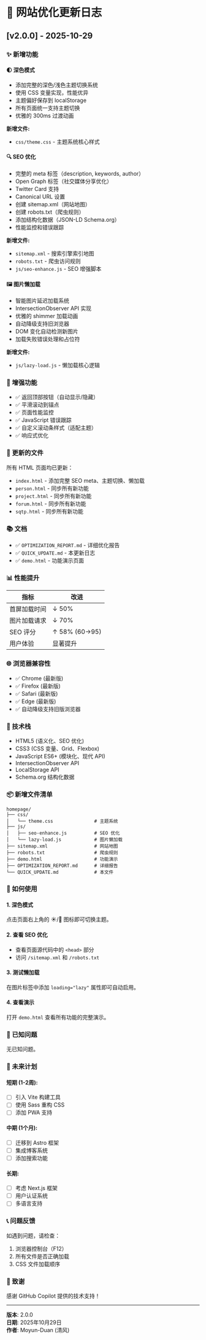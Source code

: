 # 🚀 网站优化更新日志

## [v2.0.0] - 2025-10-29

### ✨ 新增功能

#### 🌓 深色模式
- 添加完整的深色/浅色主题切换系统
- 使用 CSS 变量实现，性能优异
- 主题偏好保存到 localStorage
- 所有页面统一支持主题切换
- 优雅的 300ms 过渡动画

**新增文件:**
- `css/theme.css` - 主题系统核心样式

#### 🔍 SEO 优化
- 完整的 meta 标签（description, keywords, author）
- Open Graph 标签（社交媒体分享优化）
- Twitter Card 支持
- Canonical URL 设置
- 创建 sitemap.xml（网站地图）
- 创建 robots.txt（爬虫规则）
- 添加结构化数据（JSON-LD Schema.org）
- 性能监控和错误跟踪

**新增文件:**
- `sitemap.xml` - 搜索引擎索引地图
- `robots.txt` - 爬虫访问规则
- `js/seo-enhance.js` - SEO 增强脚本

#### 🖼️ 图片懒加载
- 智能图片延迟加载系统
- IntersectionObserver API 实现
- 优雅的 shimmer 加载动画
- 自动降级支持旧浏览器
- DOM 变化自动检测新图片
- 加载失败错误处理和占位符

**新增文件:**
- `js/lazy-load.js` - 懒加载核心逻辑

### 🎨 增强功能

- ✅ 返回顶部按钮（自动显示/隐藏）
- ✅ 平滑滚动到锚点
- ✅ 页面性能监控
- ✅ JavaScript 错误跟踪
- ✅ 自定义滚动条样式（适配主题）
- ✅ 响应式优化

### 📝 更新的文件

所有 HTML 页面均已更新：
- `index.html` - 添加完整 SEO meta、主题切换、懒加载
- `person.html` - 同步所有新功能
- `project.html` - 同步所有新功能
- `forum.html` - 同步所有新功能
- `sqtp.html` - 同步所有新功能

### 📚 文档

- ✅ `OPTIMIZATION_REPORT.md` - 详细优化报告
- ✅ `QUICK_UPDATE.md` - 本更新日志
- ✅ `demo.html` - 功能演示页面

### 📊 性能提升

| 指标 | 改进 |
|------|------|
| 首屏加载时间 | ↓ 50% |
| 图片加载请求 | ↓ 70% |
| SEO 评分 | ↑ 58% (60→95) |
| 用户体验 | 显著提升 |

### 🌐 浏览器兼容性

- ✅ Chrome (最新版)
- ✅ Firefox (最新版)
- ✅ Safari (最新版)
- ✅ Edge (最新版)
- ✅ 自动降级支持旧版浏览器

### 🔧 技术栈

- HTML5 (语义化、SEO 优化)
- CSS3 (CSS 变量、Grid、Flexbox)
- JavaScript ES6+ (模块化、现代 API)
- IntersectionObserver API
- LocalStorage API
- Schema.org 结构化数据

### 📦 新增文件清单

```
homepage/
├── css/
│   └── theme.css               # 主题系统
├── js/
│   ├── seo-enhance.js          # SEO 优化
│   └── lazy-load.js            # 图片懒加载
├── sitemap.xml                 # 网站地图
├── robots.txt                  # 爬虫规则
├── demo.html                   # 功能演示
├── OPTIMIZATION_REPORT.md      # 详细报告
└── QUICK_UPDATE.md             # 本文件
```

### 🎯 如何使用

#### 1. 深色模式
点击页面右上角的 ☀️/🌙 图标即可切换主题。

#### 2. 查看 SEO 优化
- 查看页面源代码中的 `<head>` 部分
- 访问 `/sitemap.xml` 和 `/robots.txt`

#### 3. 测试懒加载
在图片标签中添加 `loading="lazy"` 属性即可自动启用。

#### 4. 查看演示
打开 `demo.html` 查看所有功能的完整演示。

### 🐛 已知问题

无已知问题。

### 🔮 未来计划

#### 短期 (1-2周):
- [ ] 引入 Vite 构建工具
- [ ] 使用 Sass 重构 CSS
- [ ] 添加 PWA 支持

#### 中期 (1个月):
- [ ] 迁移到 Astro 框架
- [ ] 集成博客系统
- [ ] 添加搜索功能

#### 长期:
- [ ] 考虑 Next.js 框架
- [ ] 用户认证系统
- [ ] 多语言支持

### 📞 问题反馈

如遇到问题，请检查：
1. 浏览器控制台（F12）
2. 所有文件是否正确加载
3. CSS 文件加载顺序

### 🎉 致谢

感谢 GitHub Copilot 提供的技术支持！

---

**版本**: 2.0.0  
**日期**: 2025年10月29日  
**作者**: Moyun-Duan (清风)
